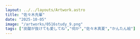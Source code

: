 ```yaml
---
layout: ../../layouts/Artwork.astro
title: "佐々木先輩"
date: "2025-10-05"
image: "/artworks/0516study_9.png"
tags: ["炭酸が抜けても愛してね","伺か","佐々木真夏","かんたん絵"]
---
```


